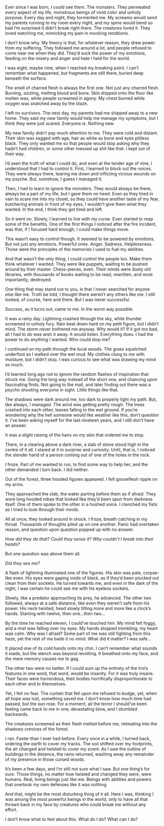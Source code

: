 Ever since I was born, I could see them. The monsters. They permeated every aspect of my life, monstrous beings of vivid color and unholy purpose. Every day and night, they tormented me. My screams would send my parents running to my room every night, and my spine would bend so bad I’m surprised it didn’t break right there. The creatures loved it. They loved watching me, mimicking my pain in mocking renditions.

I don’t know why. My theory is that, for whatever reason, they drew power from my suffering. They followed me around a lot, and people refused to come near me when they did. They’d suck the power of my emotions, feeding on the misery and anger and hate I held for the world.

I was eight, maybe nine, when I reached my breaking point. I can’t remember what happened, but fragments are still there, buried deep beneath the surface.

The smell of charred flesh is always the first one. Not just any charred flesh. Burning, sizzling, melting blood and bone. Skin dripped onto the floor like molten wax, while people screamed in agony. My chest burned while oxygen was snatched away by the blaze.

I left no survivors. The next day, my parents had me shipped away to a new home. They said my new family would help me manage my symptoms, but I think they were just scared. Everyone is. Nothing new.

My new family didn’t pay much attention to me. They were cold and distant. Their skin was sagged with age, hair as white as bone and eyes pitiless black. They only wanted me so that people would stop asking why they hadn’t had children, or some other messed up shit like that. I kept out of their way.

I’d seen the truth of what I could do, and even at the tender age of nine, I understood that I had to control it. First, I learned to block out the voices. They were always there, tearing me down and inflicting vicious wounds on my psyche. But, somehow, I guess I managed it.

Then, I had to learn to ignore the monsters. They would always be there, always be a part of my life, but I gave them no heed. Even as they tried in vain to scare me into my closet, so they could have another taste of my fear, butchering animals in front of my eyes, I wouldn’t give them what they wanted. In the end, I think they got tired and left.

So it went on. Slowly, I learned to live with my curse. Even started to reap some of the benefits. One of the first things I noticed after the fire incident, was that, if I focused hard enough, I could make things move.

This wasn’t easy to control though. It seemed to be powered by emotions. But not just any emotions. Powerful ones. Anger. Sadness. Helplessness. Those were the principles of the memories I used to fuel my abilities.

And that wasn’t the only thing. I could control the people too. Make them think whatever I wanted. They were like puppets, waiting to be pushed around by their master. Chess-pieces, even. Their minds were dusty old libraries, with thousands of books waiting to be read, rewritten, and most importantly, destroyed.

One thing that may stand out to you, is that I never searched for anyone else like me. Truth be told, I thought there weren’t any others like me. I still looked, of course, here and there. But I was never successful.

Success, as it turns out, came to me. In the worst way possible.

It was a rainy day. Lightning crashed through the sky, while thunder screamed in unholy fury. Rain beat down hard on my petit figure, but I didn’t mind. The storm never bothered me anyway. Why would it? If it got too bad, all I had to do was wish it away. It would listen. Everything does. I had the power to do anything I wanted. Who could stop me?

I continued on my path through the local woods. The grass squelched underfoot as I walked over the wet mud. My clothes clung to me with moisture, but I didn’t stop. I was curious to see what was drawing my mind so much.

I’d learned long ago not to ignore the random flashes of inspiration that struck me. Going the long way instead of the short one, and chancing upon fascinating finds. Not going to the mall, and later finding out there was a psycho shooting everyone in sight. Little things like that.

The shadows were dark around me, too dark to properly light my path. But, like always, I managed. The wind was getting pretty rough. The trees crashed into each other, leaves falling to the wet ground. If you’re wondering why the hell someone would like weather like this, don’t question it. I’ve been asking myself for the last nineteen years, and I still don’t have an answer.

It was a slight raising of the hairs on my skin that ordered me to stop.

There, in a clearing above a dark river, a slab of stone stood high in the centre of it all. I stared at it in surprise and curiosity. Until, that is, I noticed the slender hand of a person coming out of one of the holes in the rock.

I froze. Part of me wanted to run, to find some way to help her, and the other demanded I turn back. I did neither.

Out of the forest, three hooded figures appeared. I felt gooseflesh ripple on my arms.

They approached the slab, the water parting before them as if afraid. They wore long hooded robes that looked like they’d been spun from darkness itself.  One of them spoke to the other in a hushed voice. I clenched my fists as I tried to look through their minds.

All at once, they looked around in shock. I froze, breath catching in my throat. Thousands of thoughts piled up on one another. Panic had overtaken reason, and question upon question popped up with no answer.

*How did they do that? Could they sense it? Why couldn’t I break into their heads?*

But one question was above them all.

*Did they see me?*

A flash of lightning illuminated one of the figures. His skin was pale, corpse-like even. His eyes were gaping voids of black, as if they’d been plucked out clean from their sockets. He turned towards me, and even in the dark of the night, I was certain he could see me with his eyeless sockets.

Slowly, like a predator approaching its prey, he advanced. The other two followed, always at a safe distance, like even they weren’t safe from his power. His neck twisted, head slowly tilting more and more like a clock’s hands. Starting with twelve, then one…then two…

By the time he reached eleven, I could’ve touched him. My mind felt foggy, and a mist was falling over my eyes. My hands stopped trembling; my heart was calm. Why was I afraid? Some part of me was still fighting from this haze, yet the rest of me bade it no mind. What did it matter? I was safe…

It placed one of its cold hands onto my chin. I can’t remember what sounds it made, but the stench was beyond revolting. It breathed onto my face, and the mere memory causes me to gag.

The other two were no better. If I could sum up the entirety of the trio’s features in one word, that word, would be insanity. For it was truly insane. Their faces were horrendous, their bodies horrifically disproportionate to each other and to themselves.

Yet, I felt no fear. The curtain that fell upon me refused to budge, yet, when all hope was lost, something saved me. I don’t know how much time had passed, but the sun rose. For a moment, all the terror I should’ve been feeling came back to me in one, devastating blow, and I stumbled backwards.

The creatures screamed as their flesh melted before me, retreating into the shadowy crevices of the forest.

I ran. Faster than I ever had before. Every once in a while, I turned back, ordering the earth to cover my tracks. The soil shifted over my footprints, the air changed and twisted to cover my scent. As I saw the outline of buildings in the distance, the rains returned, washing away any remainder of my presence in those cursed woods.

It’s been a few days, and I’m still not sure what I saw. But one thing’s for sure. Those things, no matter how twisted and changed they were, were humans. Real, living beings just like me. Beings with abilities and powers that overtook my own defenses like it was nothing.

And that, might be the most disturbing thing of it all. Here I was, thinking I was among the most powerful beings in the world, only to have all that thrown back in my face by creatures who could break me without any effort.

I don’t know what to feel about this. What do I do? What *can* I do?